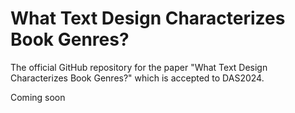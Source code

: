 # What Text Design Characterizes Book Genres?
The official GitHub repository for the paper "What Text Design Characterizes Book Genres?" which is accepted to DAS2024.

Coming soon
